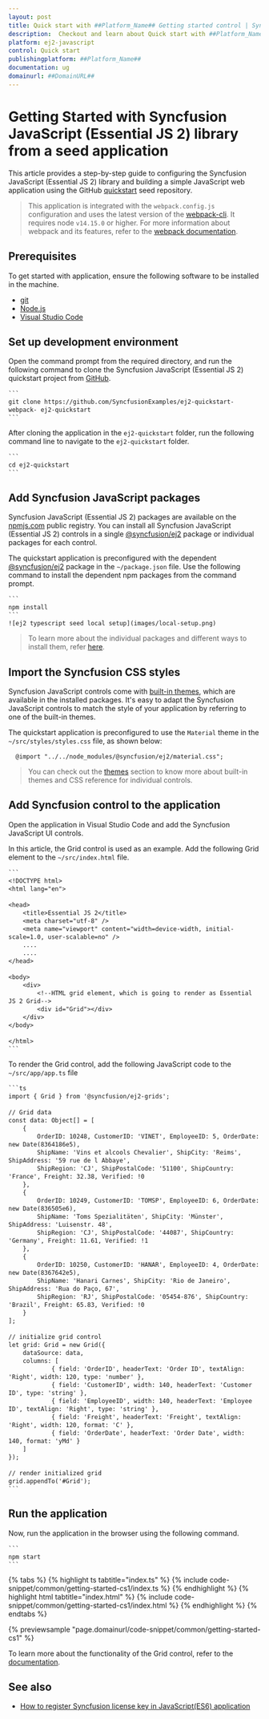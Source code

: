 ```yaml
---
layout: post
title: Quick start with ##Platform_Name## Getting started control | Syncfusion
description:  Checkout and learn about Quick start with ##Platform_Name## Getting started control of Syncfusion Essential JS 2 and more details.
platform: ej2-javascript
control: Quick start 
publishingplatform: ##Platform_Name##
documentation: ug
domainurl: ##DomainURL##
---
```


# Getting Started with Syncfusion JavaScript (Essential JS 2) library from a seed application

This article provides a step-by-step guide to configuring the Syncfusion JavaScript (Essential JS 2) library and building a simple JavaScript web application using the GitHub [quickstart](https://github.com/SyncfusionExamples/ej2-quickstart-webpack-) seed repository.

> This application is integrated with the `webpack.config.js` configuration and uses the latest version of the [webpack-cli](https://webpack.js.org/api/cli/#commands). It requires node `v14.15.0` or higher. For more information about webpack and its features, refer to the [webpack documentation](https://webpack.js.org/guides/getting-started/).

## Prerequisites

To get started with application, ensure the following software to be installed in the machine.

* [git](https://git-scm.com/downloads)
* [Node.js](https://nodejs.org/en/)
* [Visual Studio Code](https://code.visualstudio.com/)

## Set up development environment

Open the command prompt from the required directory, and run the following command to clone the Syncfusion JavaScript (Essential JS 2) quickstart project from [GitHub](https://github.com/SyncfusionExamples/ej2-quickstart-webpack-).

    ```
    git clone https://github.com/SyncfusionExamples/ej2-quickstart-webpack- ej2-quickstart
    ```

After cloning the application in the `ej2-quickstart` folder, run the following command line to navigate to the `ej2-quickstart` folder.

    ```
    cd ej2-quickstart
    ```

## Add Syncfusion JavaScript packages

Syncfusion JavaScript (Essential JS 2) packages are available on the [npmjs.com](https://www.npmjs.com/~syncfusionorg) public registry. You can install all Syncfusion JavaScript (Essential JS 2) controls in a single [@syncfusion/ej2](https://www.npmjs.com/package/@syncfusion/ej2) package or individual packages for each control.

The quickstart application is preconfigured with the dependent [@syncfusion/ej2](https://www.npmjs.com/package/@syncfusion/ej2) package in the `~/package.json` file. Use the following command to install the dependent npm packages from the command prompt.

    ```
    npm install
    ```
    ![ej2 typescript seed local setup](images/local-setup.png)

> To learn more about the individual packages and different ways to install them, refer [here](https://ej2.syncfusion.com/documentation/installation-and-upgrade/installation/).

## Import the Syncfusion CSS styles

Syncfusion JavaScript controls come with [built-in themes](https://ej2.syncfusion.com/documentation/appearance/theme/), which are available in the installed packages. It's easy to adapt the Syncfusion JavaScript controls to match the style of your application by referring to one of the built-in themes.

The quickstart application is preconfigured to use the `Material` theme in the `~/src/styles/styles.css` file, as shown below: 

```
  @import "../../node_modules/@syncfusion/ej2/material.css";
```

> You can check out the [themes](https://ej2.syncfusion.com/documentation/appearance/theme/) section to know more about built-in themes and CSS reference for individual controls.

## Add Syncfusion control to the application

Open the application in Visual Studio Code and add the Syncfusion JavaScript UI controls. 

In this article, the Grid control is used as an example. Add the following Grid element to the `~/src/index.html` file.

    ```
    <!DOCTYPE html>
    <html lang="en">

    <head>
        <title>Essential JS 2</title>
        <meta charset="utf-8" />
        <meta name="viewport" content="width=device-width, initial-scale=1.0, user-scalable=no" />
        ....
        ....
    </head>

    <body>
        <div>
            <!--HTML grid element, which is going to render as Essential JS 2 Grid-->
            <div id="Grid"></div>
        </div>
    </body>

    </html>
    ```

To render the Grid control, add the following JavaScript code to the `~/src/app/app.ts` file

    ```ts
    import { Grid } from '@syncfusion/ej2-grids';
    
    // Grid data
    const data: Object[] = [
        {
            OrderID: 10248, CustomerID: 'VINET', EmployeeID: 5, OrderDate: new Date(8364186e5),
            ShipName: 'Vins et alcools Chevalier', ShipCity: 'Reims', ShipAddress: '59 rue de l Abbaye',
            ShipRegion: 'CJ', ShipPostalCode: '51100', ShipCountry: 'France', Freight: 32.38, Verified: !0
        },
        {
            OrderID: 10249, CustomerID: 'TOMSP', EmployeeID: 6, OrderDate: new Date(836505e6),
            ShipName: 'Toms Spezialitäten', ShipCity: 'Münster', ShipAddress: 'Luisenstr. 48',
            ShipRegion: 'CJ', ShipPostalCode: '44087', ShipCountry: 'Germany', Freight: 11.61, Verified: !1
        },
        {
            OrderID: 10250, CustomerID: 'HANAR', EmployeeID: 4, OrderDate: new Date(8367642e5),
            ShipName: 'Hanari Carnes', ShipCity: 'Rio de Janeiro', ShipAddress: 'Rua do Paço, 67',
            ShipRegion: 'RJ', ShipPostalCode: '05454-876', ShipCountry: 'Brazil', Freight: 65.83, Verified: !0
        }
    ];

    // initialize grid control
    let grid: Grid = new Grid({
        dataSource: data,
        columns: [
                { field: 'OrderID', headerText: 'Order ID', textAlign: 'Right', width: 120, type: 'number' },
                { field: 'CustomerID', width: 140, headerText: 'Customer ID', type: 'string' },
                { field: 'EmployeeID', width: 140, headerText: 'Employee ID', textAlign: 'Right', type: 'string' },
                { field: 'Freight', headerText: 'Freight', textAlign: 'Right', width: 120, format: 'C' },
                { field: 'OrderDate', headerText: 'Order Date', width: 140, format: 'yMd' }
        ]
    });

    // render initialized grid
    grid.appendTo('#Grid');
    ```

## Run the application

Now, run the application in the browser using the following command.

    ```
    npm start
    ```

 {% tabs %}
{% highlight ts tabtitle="index.ts" %}
{% include code-snippet/common/getting-started-cs1/index.ts %}
{% endhighlight %}
{% highlight html tabtitle="index.html" %}
{% include code-snippet/common/getting-started-cs1/index.html %}
{% endhighlight %}
{% endtabs %}
        
{% previewsample "page.domainurl/code-snippet/common/getting-started-cs1" %}

To learn more about the functionality of the Grid control, refer to the [documentation](https://ej2.syncfusion.com/documentation/grid/getting-started/).

## See also

* [How to register Syncfusion license key in JavaScript(ES6) application](https://ej2.syncfusion.com/documentation/licensing/license-key-registration/)
